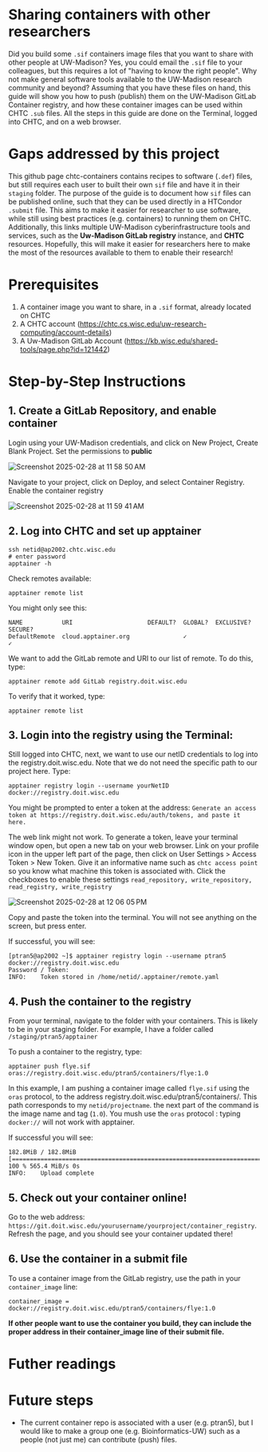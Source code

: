 # Sharing containers with other researchers

Did you build some `.sif` containers image files that you want to share with other people at UW-Madison? 
Yes, you could email the `.sif` file to your colleagues, but this requires a lot of "having to know the right people".
Why not make general software tools available to the UW-Madison research community and beyond?
Assuming that you have these files on hand, this guide will show you how to push (publish) them on the UW-Madison GitLab Container registry, and how these container images can be used within CHTC `.sub` files.
All the steps in this guide are done on the Terminal, logged into CHTC, and on a web browser.

# Gaps addressed by this project

This github page chtc-containers contains recipes to software (`.def`) files, but still requires each user to built their own `sif` file and have it in their `staging` folder.
The purpose of the guide is to document how `sif` files can be published online, such that they can be used directly in a HTCondor `.submit` file. This aims to make it easier for researcher to use software, while still using best practices (e.g. containers) to running them on CHTC.
Additionally, this links multiple UW-Madison cyberinfrastructure tools and services, such as the **Uw-Madison GitLab registry** instance, and **CHTC** resources. Hopefully, this will make it easier for researchers here to make the most of the resources available to them to enable their research!

# Prerequisites
1. A container image you want to share, in a `.sif` format, already located on CHTC
2. A CHTC account (https://chtc.cs.wisc.edu/uw-research-computing/account-details)
3. A Uw-Madison GitLab Account (https://kb.wisc.edu/shared-tools/page.php?id=121442)

# Step-by-Step Instructions

## 1. Create a GitLab Repository, and enable container 

Login using your UW-Madison credentials, and click on New Project, Create Blank Project. Set the permissions to **public**

![Screenshot 2025-02-28 at 11 58 50 AM](https://github.com/user-attachments/assets/b5562ecd-afa2-4740-958c-9c3ae1aed0f1)

Navigate to your project, click on Deploy, and select Container Registry. Enable the container registry

![Screenshot 2025-02-28 at 11 59 41 AM](https://github.com/user-attachments/assets/7270bcfe-4fc3-4b30-89fe-428d9316f386)

## 2. Log into CHTC and set up apptainer
```
ssh netid@ap2002.chtc.wisc.edu
# enter password
apptainer -h
```

Check remotes available:
```
apptainer remote list
```

You might only see this:
```
NAME           URI                     DEFAULT?  GLOBAL?  EXCLUSIVE?  SECURE?
DefaultRemote  cloud.apptainer.org               ✓                    ✓
```
We want to add the GitLab remote and URI to our list of remote. To do this, type:

```
apptainer remote add GitLab registry.doit.wisc.edu
```
To verify that it worked, type:
```
apptainer remote list
```

## 3. Login into the registry using the Terminal:

Still logged into CHTC, next, we want to use our netID credentials to log into the registry.doit.wisc.edu. Note that we do not need the specific path to our project here.
Type:
```
apptainer registry login --username yourNetID docker://registry.doit.wisc.edu
```
You might be prompted to enter a token at the address:
`
Generate an access token at https://registry.doit.wisc.edu/auth/tokens, and paste it here.
`

The web link might not work. To generate a token, leave your terminal window open, but open a new tab on your web browser. Link on your profile icon in the upper left part of the page, then click on User Settings > Access Token > New Token. 
Give it an informative name such as `chtc access point` so you know what machine this token is associated with.
Click the checkboxes to enable these settings
`read_repository, write_repository, read_registry, write_registry`

![Screenshot 2025-02-28 at 12 06 05 PM](https://github.com/user-attachments/assets/924be0cb-d5d6-4b8b-bb87-d4aa49153e77)

Copy and paste the token into the terminal.
You will not see anything on the screen, but press enter.

If successful, you will see:
```
[ptran5@ap2002 ~]$ apptainer registry login --username ptran5 docker://registry.doit.wisc.edu
Password / Token: 
INFO:    Token stored in /home/netid/.apptainer/remote.yaml
```

## 4. Push the container to the registry

From your terminal, navigate to the folder with your containers. This is likely to be in your staging folder.
For example, I have a folder called `/staging/ptran5/apptainer`

To push a container to the registry, type:

```
apptainer push flye.sif oras://registry.doit.wisc.edu/ptran5/containers/flye:1.0
```

In this example, I am pushing a container image called `flye.sif` using the `oras` protocol, to the address registry.doit.wisc.edu/ptran5/containers/. This path corresponds to my `netid/projectname`.
the next part of the command is the image name and tag (`1.0`). You mush use the `oras` protocol : typing `docker://` will not work with apptainer.

If successful you will see:

```
182.8MiB / 182.8MiB [===============================================================================================================] 100 % 565.4 MiB/s 0s
INFO:    Upload complete
```

## 5. Check out your container online!
Go to the web address:
`https://git.doit.wisc.edu/yourusername/yourproject/container_registry`. Refresh the page, and you should see your container updated there!

## 6. Use the container in a submit file

To use a container image from the GitLab registry, use the path in your `container_image` line:
```
container_image = docker://registry.doit.wisc.edu/ptran5/containers/flye:1.0
```

**If other people want to use the container you build, they can include the proper address in their container_image line of their submit file.**


# Futher readings


# Future steps
- The current container repo is associated with a user (e.g. ptran5), but I would like to make a group one (e.g. Bioinformatics-UW) such as a people (not just me) can contribute (push) files.


